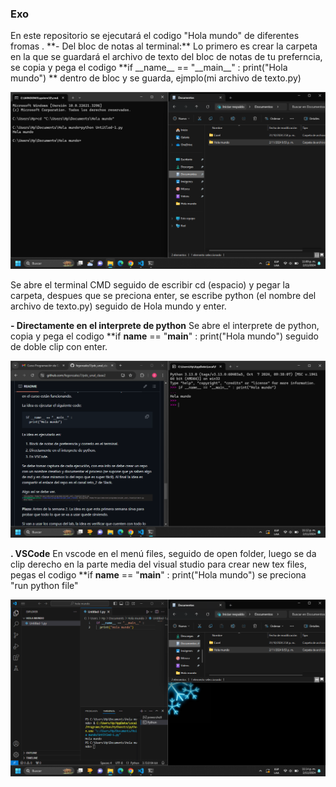 ### Exo
<p>
En este repositorio se ejecutará el codigo "Hola mundo" de diferentes fromas .
**- Del bloc de notas al terminal:**
Lo primero es crear la carpeta en la que se guardará el archivo de texto del bloc de notas de tu preferncia, se copia y pega  el codigo **if __name__ == "__main__" :  print("Hola mundo")
** dentro de bloc  y se guarda, ejmplo(mi archivo de texto.py)

[![BLOC](https://github.com/CarlosPinto-g/Exo/blob/main/Block%20de%20Notas/Captura%20de%20pantalla%202024-11-02%20230949.png?raw=true "BLOC")](https://github.com/CarlosPinto-g/Exo/blob/main/Block%20de%20Notas/Captura%20de%20pantalla%202024-11-02%20230949.png?raw=true "BLOC")

Se abre el terminal CMD seguido de escribir cd (espacio) y pegar la carpeta, despues que se preciona enter,  se escribe python (el nombre del archivo de texto.py) seguido de Hola mundo y enter.



**- Directamente en el interprete de python**
Se abre el interprete de python, copia y pega el codigo **if __name__ == "__main__" :  print("Hola mundo") seguido de doble clip con enter.

[![python](https://github.com/CarlosPinto-g/Exo/blob/main/Python/Captura%20de%20pantalla%202024-11-02%20231242.png?raw=true "python")](https://github.com/CarlosPinto-g/Exo/blob/main/Python/Captura%20de%20pantalla%202024-11-02%20231242.png?raw=true "python")


**. VSCode**
En vscode  en el menú files, seguido de open folder, luego se da clip derecho en la parte media del visual studio para crear new tex files, pegas el codigo **if __name__ == "__main__" :  print("Hola mundo") se preciona "run python file"

[![VSCode](https://github.com/CarlosPinto-g/Exo/blob/main/VSCode/Captura%20de%20pantalla%202024-11-02%20231415.png?raw=true "VSCode")](https://github.com/CarlosPinto-g/Exo/blob/main/VSCode/Captura%20de%20pantalla%202024-11-02%20231415.png?raw=true "VSCode")
